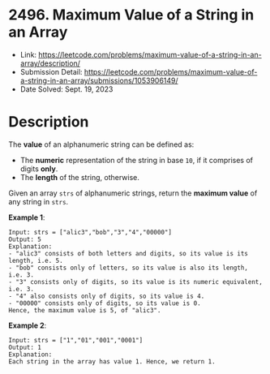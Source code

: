 # 2496. Maximum Value of a String in an Array

- Link: https://leetcode.com/problems/maximum-value-of-a-string-in-an-array/description/
- Submission Detail: https://leetcode.com/problems/maximum-value-of-a-string-in-an-array/submissions/1053906149/
- Date Solved: Sept. 19, 2023

# Description

The **value** of an alphanumeric string can be defined as:

- The **numeric** representation of the string in base `10`, if it comprises of digits **only**.
- The **length** of the string, otherwise.

Given an array `strs` of alphanumeric strings, return the **maximum value** of any string in `strs`.

**Example 1**:

```
Input: strs = ["alic3","bob","3","4","00000"]
Output: 5
Explanation:
- "alic3" consists of both letters and digits, so its value is its length, i.e. 5.
- "bob" consists only of letters, so its value is also its length, i.e. 3.
- "3" consists only of digits, so its value is its numeric equivalent, i.e. 3.
- "4" also consists only of digits, so its value is 4.
- "00000" consists only of digits, so its value is 0.
Hence, the maximum value is 5, of "alic3".
```

**Example 2**:

```
Input: strs = ["1","01","001","0001"]
Output: 1
Explanation:
Each string in the array has value 1. Hence, we return 1.
```
